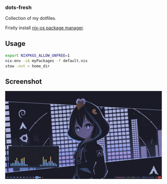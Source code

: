 ### dots-fresh
Collection of my dotfiles.

Fristly install [nix-os package manager](https://github.com/dnkmmr69420/nix-installer-scripts).

## Usage
```bash
export NIXPKGS_ALLOW_UNFREE=1
nix-env -iA myPackages -f default.nix
stow -nvt ~ home_dir
```
## Screenshot
![screenshot](./screenshots/screenshot.png)
